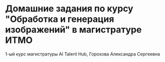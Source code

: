 # Домашние задания по курсу "Обработка и генерация изображений" в магистратуре ИТМО

1-ый курс магистратуры AI Talent Hub, Горохова Александра Сергеевна
